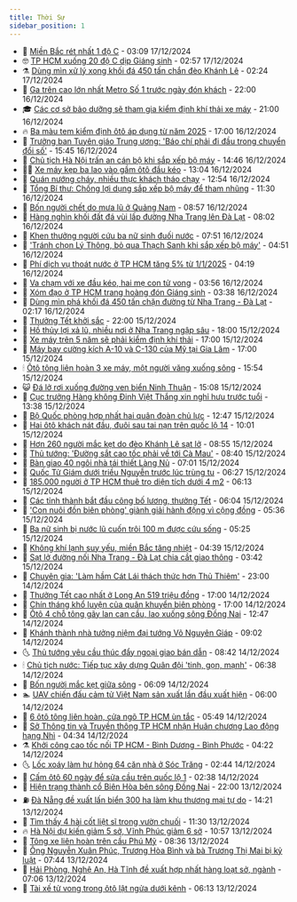 ```yaml
---
title: Thời Sự
sidebar_position: 1
---
```


<!-- vnexpress-thoi-su:START -->
- 🦒 [Miền Bắc rét nhất 1 độ C](https://vnexpress.net/mien-bac-ret-nhat-1-do-c-4828688.html) - 03:09 17/12/2024
- 🤓 [TP HCM xuống 20 độ C dịp Giáng sinh](https://vnexpress.net/tp-hcm-xuong-20-do-c-dip-giang-sinh-4828719.html) - 02:57 17/12/2024
- ⚗️ [Dùng mìn xử lý xong khối đá 450 tấn chắn đèo Khánh Lê](https://vnexpress.net/dung-min-xu-ly-xong-khoi-da-450-tan-chan-deo-khanh-le-4828684.html) - 02:24 17/12/2024
- 🌊 [Ga trên cao lớn nhất Metro Số 1 trước ngày đón khách](https://vnexpress.net/ga-tren-cao-lon-nhat-metro-so-1-truoc-ngay-don-khach-4828471.html) - 22:00 16/12/2024
- 🎓 [Các cơ sở bảo dưỡng sẽ tham gia kiểm định khí thải xe máy](https://vnexpress.net/cac-co-so-bao-duong-se-tham-gia-kiem-dinh-khi-thai-xe-may-4828349.html) - 21:00 16/12/2024
- 🔥 [Ba màu tem kiểm định ôtô áp dụng từ năm 2025](https://vnexpress.net/ba-mau-tem-kiem-dinh-oto-ap-dung-tu-nam-2025-4828584.html) - 17:00 16/12/2024
- 🦏 [Trưởng ban Tuyên giáo Trung ương: &#39;Báo chí phải đi đầu trong chuyển đổi số&#39;](https://vnexpress.net/truong-ban-tuyen-giao-trung-uong-bao-chi-phai-di-dau-trong-chuyen-doi-so-4828581.html) - 15:45 16/12/2024
- 👺 [Chủ tịch Hà Nội trấn an cán bộ khi sắp xếp bộ máy](https://vnexpress.net/chu-tich-ha-noi-tran-an-can-bo-khi-sap-xep-bo-may-4828572.html) - 14:46 16/12/2024
- 🧑‍🏫 [Xe máy kẹp ba lao vào gầm ôtô đầu kéo](https://vnexpress.net/xe-may-kep-ba-lao-vao-gam-oto-dau-keo-4828558.html) - 13:04 16/12/2024
- 🚦 [Quán nướng cháy, nhiều thực khách tháo chạy](https://vnexpress.net/quan-nuong-chay-nhieu-thuc-khach-thao-chay-4828566.html) - 12:54 16/12/2024
- 🎉 [Tổng Bí thư: Chống lợi dụng sắp xếp bộ máy để tham nhũng](https://vnexpress.net/tong-bi-thu-chong-loi-dung-sap-xep-bo-may-de-tham-nhung-4828555.html) - 11:30 16/12/2024
- 🦒 [Bốn người chết do mưa lũ ở Quảng Nam](https://vnexpress.net/bon-nguoi-chet-do-mua-lu-o-quang-nam-4828380.html) - 08:57 16/12/2024
- 🤗 [Hàng nghìn khối đất đá vùi lấp đường Nha Trang lên Đà Lạt](https://vnexpress.net/hang-nghin-khoi-dat-da-vui-lap-duong-nha-trang-len-da-lat-4828409.html) - 08:02 16/12/2024
- 💼 [Khen thưởng người cứu ba nữ sinh đuối nước](https://vnexpress.net/khen-thuong-nguoi-cuu-ba-nu-sinh-duoi-nuoc-4828356.html) - 07:51 16/12/2024
- 🤩 [&#39;Tránh chọn Lý Thông, bỏ qua Thạch Sanh khi sắp xếp bộ máy&#39;](https://vnexpress.net/tranh-chon-ly-thong-bo-qua-thach-sanh-khi-sap-xep-bo-may-4828307.html) - 04:51 16/12/2024
- 🤡 [Phí dịch vụ thoát nước ở TP HCM tăng 5% từ 1/1/2025](https://vnexpress.net/phi-dich-vu-thoat-nuoc-o-tp-hcm-tang-5-tu-1-1-2025-4828310.html) - 04:19 16/12/2024
- 💯 [Va chạm với xe đầu kéo, hai mẹ con tử vong](https://vnexpress.net/va-cham-voi-xe-dau-keo-hai-me-con-tu-vong-4828291.html) - 03:56 16/12/2024
- 👺 [Xóm đạo ở TP HCM trang hoàng đón Giáng sinh](https://vnexpress.net/xom-dao-o-tp-hcm-trang-hoang-don-giang-sinh-4828224.html) - 03:38 16/12/2024
- 🌮 [Dùng mìn phá khối đá 450 tấn chặn đường từ Nha Trang - Đà Lạt](https://vnexpress.net/dung-min-pha-khoi-da-450-tan-chan-duong-tu-nha-trang-da-lat-4828216.html) - 02:17 16/12/2024
- 🥸 [Thưởng Tết khởi sắc](https://vnexpress.net/thuong-tet-khoi-sac-4827934.html) - 22:00 15/12/2024
- 🐻 [Hồ thủy lợi xả lũ, nhiều nơi ở Nha Trang ngập sâu](https://vnexpress.net/ho-thuy-loi-xa-lu-nhieu-noi-o-nha-trang-ngap-sau-4828158.html) - 18:00 15/12/2024
- 👀 [Xe máy trên 5 năm sẽ phải kiểm định khí thải](https://vnexpress.net/xe-may-tren-5-nam-se-phai-kiem-dinh-khi-thai-4828123.html) - 17:00 15/12/2024
- 🤔 [Máy bay cường kích A-10 và C-130 của Mỹ tại Gia Lâm](https://vnexpress.net/may-bay-cuong-kich-a-10-va-c-130-cua-my-tai-gia-lam-4828115.html) - 17:00 15/12/2024
- 🕯 [Ôtô tông liên hoàn 3 xe máy, một người văng xuống sông](https://vnexpress.net/oto-tong-lien-hoan-3-xe-may-mot-nguoi-vang-xuong-song-4828146.html) - 15:54 15/12/2024
- 😺 [Đá lở rơi xuống đường ven biển Ninh Thuận](https://vnexpress.net/da-lo-roi-xuong-duong-ven-bien-ninh-thuan-4828130.html) - 15:08 15/12/2024
- 🦆 [Cục trưởng Hàng không Đinh Việt Thắng xin nghỉ hưu trước tuổi](https://vnexpress.net/cuc-truong-hang-khong-dinh-viet-thang-xin-nghi-huu-truoc-tuoi-4828120.html) - 13:38 15/12/2024
- 🧰 [Bộ Quốc phòng hợp nhất hai quân đoàn chủ lực](https://vnexpress.net/bo-quoc-phong-hop-nhat-hai-quan-doan-chu-luc-4828112.html) - 12:47 15/12/2024
- 🦍 [Hai ôtô khách nát đầu, đuôi sau tai nạn trên quốc lộ 14](https://vnexpress.net/hai-oto-khach-nat-dau-duoi-sau-tai-nan-tren-quoc-lo-14-4828080.html) - 10:01 15/12/2024
- 🧰 [Hơn 260 người mắc kẹt do đèo Khánh Lê sạt lở](https://vnexpress.net/hon-260-nguoi-mac-ket-do-deo-khanh-le-sat-lo-4828075.html) - 08:55 15/12/2024
- 💃 [Thủ tướng: &#39;Đường sắt cao tốc phải về tới Cà Mau&#39;](https://vnexpress.net/thu-tuong-duong-sat-cao-toc-phai-ve-toi-ca-mau-4828060.html) - 08:40 15/12/2024
- 🧰 [Bàn giao 40 ngôi nhà tái thiết Làng Nủ](https://vnexpress.net/ban-giao-40-ngoi-nha-tai-thiet-lang-nu-4828030.html) - 07:01 15/12/2024
- 🚀 [Quốc Tử Giám dưới triều Nguyễn trước lúc trùng tu](https://vnexpress.net/quoc-tu-giam-duoi-trieu-nguyen-truoc-luc-trung-tu-4827769.html) - 06:27 15/12/2024
- 🎊 [185.000 người ở TP HCM thuê trọ diện tích dưới 4 m2](https://vnexpress.net/185-000-nguoi-o-tp-hcm-thue-tro-dien-tich-duoi-4-m2-4828044.html) - 06:13 15/12/2024
- 🤭 [Các tỉnh thành bắt đầu công bố lương, thưởng Tết](https://vnexpress.net/cac-tinh-thanh-bat-dau-cong-bo-luong-thuong-tet-4828011.html) - 06:04 15/12/2024
- 🤗 [&#39;Con nuôi đồn biên phòng&#39; giành giải hành động vì cộng đồng](https://vnexpress.net/con-nuoi-don-bien-phong-gianh-giai-hanh-dong-vi-cong-dong-4827936.html) - 05:36 15/12/2024
- 🌈 [Ba nữ sinh bị nước lũ cuốn trôi 100 m được cứu sống](https://vnexpress.net/ba-nu-sinh-bi-nuoc-lu-cuon-troi-100-m-duoc-cuu-song-4827991.html) - 05:25 15/12/2024
- 🦣 [Không khí lạnh suy yếu, miền Bắc tăng nhiệt](https://vnexpress.net/khong-khi-lanh-suy-yeu-mien-bac-tang-nhiet-4828014.html) - 04:39 15/12/2024
- 🎡 [Sạt lở đường nối Nha Trang - Đà Lạt chia cắt giao thông](https://vnexpress.net/sat-lo-duong-noi-nha-trang-da-lat-chia-cat-giao-thong-4828009.html) - 03:42 15/12/2024
- 🦏 [Chuyên gia: &#39;Làm hầm Cát Lái thách thức hơn Thủ Thiêm&#39;](https://vnexpress.net/chuyen-gia-lam-ham-cat-lai-thach-thuc-hon-thu-thiem-4827582.html) - 23:00 14/12/2024
- 🎊 [Thưởng Tết cao nhất ở Long An 519 triệu đồng](https://vnexpress.net/thuong-tet-cao-nhat-o-long-an-519-trieu-dong-4827931.html) - 17:00 14/12/2024
- 🫶 [Chín tháng khổ luyện của quân khuyển biên phòng](https://vnexpress.net/chin-thang-kho-luyen-cua-quan-khuyen-bien-phong-4827112.html) - 17:00 14/12/2024
- 🤔 [Ôtô 4 chỗ tông gãy lan can cầu, lao xuống sông Đồng Nai](https://vnexpress.net/oto-4-cho-tong-gay-lan-can-cau-lao-xuong-song-dong-nai-4827897.html) - 12:47 14/12/2024
- 🤠 [Khánh thành nhà tưởng niệm đại tướng Võ Nguyên Giáp](https://vnexpress.net/khanh-thanh-nha-tuong-niem-dai-tuong-vo-nguyen-giap-4827830.html) - 09:02 14/12/2024
- 🌜 [Thủ tướng yêu cầu thúc đẩy ngoại giao bán dẫn](https://vnexpress.net/thu-tuong-yeu-cau-thuc-day-ngoai-giao-ban-dan-4827834.html) - 08:42 14/12/2024
- 🕯 [Chủ tịch nước: Tiếp tục xây dựng Quân đội &#39;tinh, gọn, mạnh&#39;](https://vnexpress.net/chu-tich-nuoc-tiep-tuc-xay-dung-quan-doi-tinh-gon-manh-4827720.html) - 06:38 14/12/2024
- 🤔 [Bốn người mắc kẹt giữa sông](https://vnexpress.net/bon-nguoi-mac-ket-giua-song-4827806.html) - 06:09 14/12/2024
- 🏊 [UAV chiến đấu cảm tử Việt Nam sản xuất lần đầu xuất hiện](https://vnexpress.net/uav-chien-dau-cam-tu-viet-nam-san-xuat-lan-dau-xuat-hien-4827643.html) - 06:00 14/12/2024
- 🌮 [6 ôtô tông liên hoàn, cửa ngõ TP HCM ùn tắc](https://vnexpress.net/6-oto-tong-lien-hoan-cua-ngo-tp-hcm-un-tac-4827817.html) - 05:49 14/12/2024
- 🫣 [Sở Thông tin và Truyền thông TP HCM nhận Huân chương Lao động hạng Nhì](https://vnexpress.net/so-thong-tin-va-truyen-thong-tp-hcm-nhan-huan-chuong-lao-dong-hang-nhi-4827773.html) - 04:34 14/12/2024
- ⚗️ [Khởi công cao tốc nối TP HCM - Bình Dương - Bình Phước](https://vnexpress.net/khoi-cong-cao-toc-noi-tp-hcm-binh-duong-binh-phuoc-4827692.html) - 04:22 14/12/2024
- 🌜 [Lốc xoáy làm hư hỏng 64 căn nhà ở Sóc Trăng](https://vnexpress.net/loc-xoay-lam-hu-hong-64-can-nha-o-soc-trang-4827725.html) - 02:44 14/12/2024
- 🌁 [Cấm ôtô 60 ngày để sửa cầu trên quốc lộ 1](https://vnexpress.net/cam-oto-60-ngay-de-sua-cau-tren-quoc-lo-1-4827558.html) - 02:38 14/12/2024
- 🐲 [Hiện trạng thành cổ Biên Hòa bên sông Đồng Nai](https://vnexpress.net/hien-trang-thanh-co-bien-hoa-ben-song-dong-nai-4826174.html) - 22:00 13/12/2024
- ⛽️ [Đà Nẵng đề xuất lấn biển 300 ha làm khu thương mại tự do](https://vnexpress.net/da-nang-de-xuat-lan-bien-300-ha-lam-khu-thuong-mai-tu-do-4827618.html) - 14:21 13/12/2024
- 🗽 [Tìm thấy 4 hài cốt liệt sĩ trong vườn chuối](https://vnexpress.net/tim-thay-4-hai-cot-liet-si-trong-vuon-chuoi-4827525.html) - 11:30 13/12/2024
- 🔥 [Hà Nội dự kiến giảm 5 sở, Vĩnh Phúc giảm 6 sở](https://vnexpress.net/ha-noi-du-kien-giam-5-so-vinh-phuc-giam-6-so-4827571.html) - 10:57 13/12/2024
- 💯 [Tông xe liên hoàn trên cầu Phú Mỹ](https://vnexpress.net/tong-xe-lien-hoan-tren-cau-phu-my-4827537.html) - 08:36 13/12/2024
- 🦆 [Ông Nguyễn Xuân Phúc, Trương Hòa Bình và bà Trương Thị Mai bị kỷ luật](https://vnexpress.net/ong-nguyen-xuan-phuc-truong-hoa-binh-va-ba-truong-thi-mai-bi-ky-luat-4827495.html) - 07:44 13/12/2024
- 🫣 [Hải Phòng, Nghệ An, Hà Tĩnh đề xuất hợp nhất hàng loạt sở, ngành](https://vnexpress.net/hai-phong-nghe-an-ha-tinh-de-xuat-hop-nhat-hang-loat-so-nganh-4827436.html) - 07:06 13/12/2024
- 🤡 [Tài xế tử vong trong ôtô lật ngửa dưới kênh](https://vnexpress.net/tai-xe-tu-vong-trong-oto-lat-ngua-duoi-kenh-4827437.html) - 06:13 13/12/2024<!-- vnexpress-thoi-su:END -->